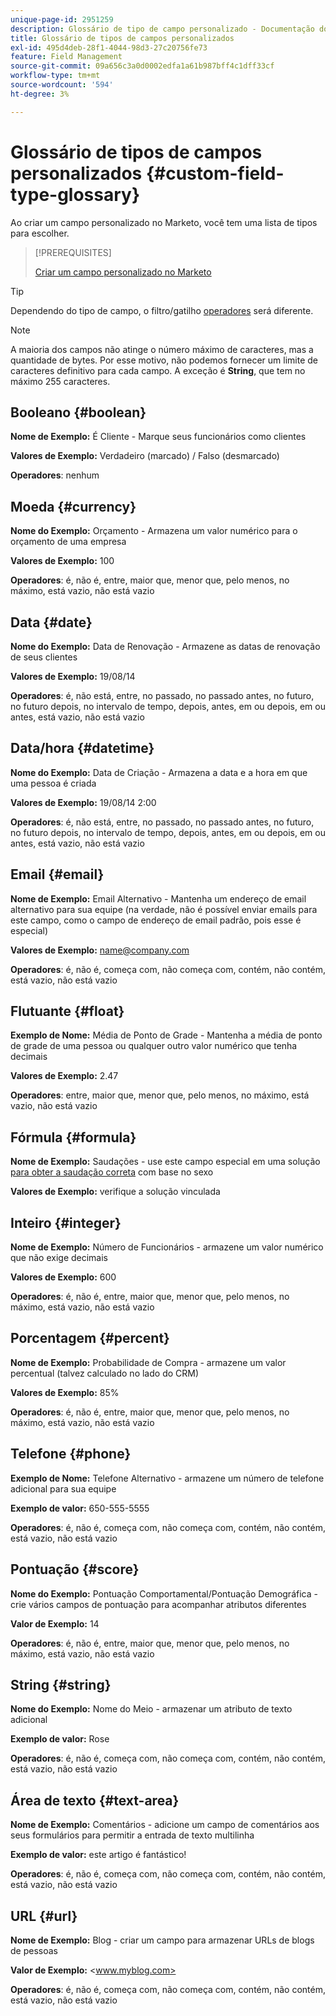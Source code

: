 ```yaml
---
unique-page-id: 2951259
description: Glossário de tipo de campo personalizado - Documentação do Marketo - Documentação do produto
title: Glossário de tipos de campos personalizados
exl-id: 495d4deb-28f1-4044-98d3-27c20756fe73
feature: Field Management
source-git-commit: 09a656c3a0d0002edfa1a61b987bff4c1dff33cf
workflow-type: tm+mt
source-wordcount: '594'
ht-degree: 3%

---
```


# Glossário de tipos de campos personalizados {#custom-field-type-glossary}

Ao criar um campo personalizado no Marketo, você tem uma lista de tipos para escolher.

>[!PREREQUISITES]
>
>[Criar um campo personalizado no Marketo](/help/marketo/product-docs/administration/field-management/create-a-custom-field-in-marketo.md)

>[!TIP]
>
>Dependendo do tipo de campo, o filtro/gatilho [operadores](/help/marketo/product-docs/core-marketo-concepts/smart-lists-and-static-lists/creating-a-smart-list/smart-list-filter-operators-glossary.md) será diferente.

>[!NOTE]
>
>A maioria dos campos não atinge o número máximo de caracteres, mas a quantidade de bytes. Por esse motivo, não podemos fornecer um limite de caracteres definitivo para cada campo. A exceção é **String**, que tem no máximo 255 caracteres.

## Booleano {#boolean}

**Nome de Exemplo:** É Cliente - Marque seus funcionários como clientes

**Valores de Exemplo:** Verdadeiro (marcado) / Falso (desmarcado)

**Operadores**: nenhum

## Moeda {#currency}

**Nome do Exemplo:** Orçamento - Armazena um valor numérico para o orçamento de uma empresa

**Valores de Exemplo:** 100

**Operadores**: é, não é, entre, maior que, menor que, pelo menos, no máximo, está vazio, não está vazio

## Data {#date}

**Nome do Exemplo:** Data de Renovação - Armazene as datas de renovação de seus clientes

**Valores de Exemplo:** 19/08/14

**Operadores**: é, não está, entre, no passado, no passado antes, no futuro, no futuro depois, no intervalo de tempo, depois, antes, em ou depois, em ou antes, está vazio, não está vazio

## Data/hora {#datetime}

**Nome do Exemplo:** Data de Criação - Armazena a data e a hora em que uma pessoa é criada

**Valores de Exemplo:** 19/08/14 2:00

**Operadores**: é, não está, entre, no passado, no passado antes, no futuro, no futuro depois, no intervalo de tempo, depois, antes, em ou depois, em ou antes, está vazio, não está vazio

## Email {#email}

**Nome de Exemplo:** Email Alternativo - Mantenha um endereço de email alternativo para sua equipe (na verdade, não é possível enviar emails para este campo, como o campo de endereço de email padrão, pois esse é especial)

**Valores de Exemplo:** <name@company.com>

**Operadores**: é, não é, começa com, não começa com, contém, não contém, está vazio, não está vazio

## Flutuante {#float}

**Exemplo de Nome:** Média de Ponto de Grade - Mantenha a média de ponto de grade de uma pessoa ou qualquer outro valor numérico que tenha decimais

**Valores de Exemplo:** 2.47

**Operadores**: entre, maior que, menor que, pelo menos, no máximo, está vazio, não está vazio

## Fórmula {#formula}

**Nome de Exemplo:** Saudações - use este campo especial em uma solução [ para obter a saudação correta](/help/marketo/product-docs/administration/field-management/create-and-use-a-concatenated-string-formula-field.md) com base no sexo

**Valores de Exemplo:** verifique a solução vinculada

## Inteiro {#integer}

**Nome de Exemplo:** Número de Funcionários - armazene um valor numérico que não exige decimais

**Valores de Exemplo:** 600

**Operadores**: é, não é, entre, maior que, menor que, pelo menos, no máximo, está vazio, não está vazio

## Porcentagem {#percent}

**Nome de Exemplo:** Probabilidade de Compra - armazene um valor percentual (talvez calculado no lado do CRM)

**Valores de Exemplo:** 85%

**Operadores**: é, não é, entre, maior que, menor que, pelo menos, no máximo, está vazio, não está vazio

## Telefone {#phone}

**Exemplo de Nome:** Telefone Alternativo - armazene um número de telefone adicional para sua equipe

**Exemplo de valor:** 650-555-5555

**Operadores**: é, não é, começa com, não começa com, contém, não contém, está vazio, não está vazio

## Pontuação {#score}

**Nome do Exemplo:** Pontuação Comportamental/Pontuação Demográfica - crie vários campos de pontuação para acompanhar atributos diferentes

**Valor de Exemplo:** 14

**Operadores**: é, não é, entre, maior que, menor que, pelo menos, no máximo, está vazio, não está vazio

## String {#string}

**Nome do Exemplo:** Nome do Meio - armazenar um atributo de texto adicional

**Exemplo de valor:** Rose

**Operadores**: é, não é, começa com, não começa com, contém, não contém, está vazio, não está vazio

## Área de texto {#text-area}

**Nome de Exemplo:** Comentários - adicione um campo de comentários aos seus formulários para permitir a entrada de texto multilinha

**Exemplo de valor:** este artigo é fantástico!

**Operadores**: é, não é, começa com, não começa com, contém, não contém, está vazio, não está vazio

## URL {#url}

**Nome de Exemplo:** Blog - criar um campo para armazenar URLs de blogs de pessoas

**Valor de Exemplo:** &lt;www.myblog.com>

**Operadores**: é, não é, começa com, não começa com, contém, não contém, está vazio, não está vazio
